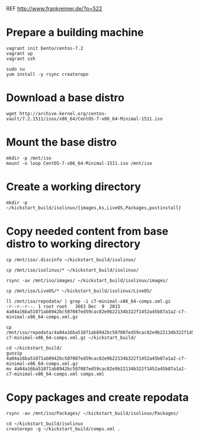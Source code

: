 REF http://www.frankreimer.de/?p=522

# Prepare a building machine

```
vagrant init bento/centos-7.2
vagrant up
vagrant ssh

sudo su
yum install -y rsync createrepo
```

# Download a base distro

```
wget http://archive.kernel.org/centos-vault/7.2.1511/isos/x86_64/CentOS-7-x86_64-Minimal-1511.iso
```

# Mount the base distro

```
mkdir -p /mnt/iso
mount -o loop CentOS-7-x86_64-Minimal-1511.iso /mnt/iso
```

# Create a working directory

```
mkdir -p ~/kickstart_build/isolinux/{images,ks,LiveOS,Packages,postinstall}
```

# Copy needed content from base distro to working directory

```
cp /mnt/iso/.discinfo ~/kickstart_build/isolinux/

cp /mnt/iso/isolinux/* ~/kickstart_build/isolinux/

rsync -av /mnt/iso/images/ ~/kickstart_build/isolinux/images/

cp /mnt/iso/LiveOS/* ~/kickstart_build/isolinux/LiveOS/

ll /mnt/iso/repodata/ | grep -i c7-minimal-x86_64-comps.xml.gz
-r--r--r--. 1 root root   3663 Dec  9  2015 4a04a16ba51071ab8942bc507087ed59cac82e9b22134b322f1452a45b87a1a2-c7-minimal-x86_64-comps.xml.gz

cp /mnt/iso/repodata/4a04a16ba51071ab8942bc507087ed59cac82e9b22134b322f1452a45b87a1a2-c7-minimal-x86_64-comps.xml.gz ~/kickstart_build/

cd ~/kickstart_build/
gunzip 4a04a16ba51071ab8942bc507087ed59cac82e9b22134b322f1452a45b87a1a2-c7-minimal-x86_64-comps.xml.gz
mv 4a04a16ba51071ab8942bc507087ed59cac82e9b22134b322f1452a45b87a1a2-c7-minimal-x86_64-comps.xml comps.xml
```

# Copy packages and create repodata

```
rsync -av /mnt/iso/Packages/ ~/kickstart_build/isolinux/Packages/

cd ~/kickstart_build/isolinux
createrepo -g ~/kickstart_build/comps.xml .
```
